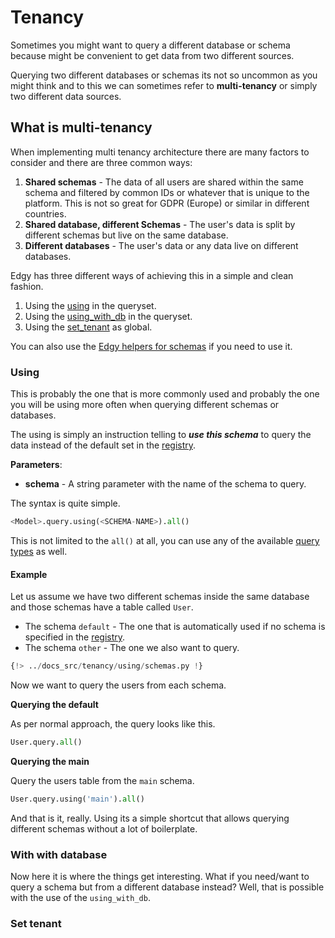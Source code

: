 # Tenancy

Sometimes you might want to query a different database or schema because might be convenient to
get data from two different sources.

Querying two different databases or schemas its not so uncommon as you might think and to this
we can sometimes refer to **multi-tenancy** or simply two different data sources.

## What is multi-tenancy

When implementing multi tenancy architecture there are many factors to consider and there are three common ways:

1. **Shared schemas** - The data of all users are shared within the same schema and filtered by common IDs or whatever that is unique to the platform.
This is not so great for GDPR (Europe) or similar in different countries.
2. **Shared database, different Schemas** - The user's data is split by different schemas but live on the same database.
3. **Different databases** - The user's data or any data live on different databases.

Edgy has three different ways of achieving this in a simple and clean fashion.

1. Using the [using](#using) in the queryset.
2. Using the [using_with_db](#what-is-multi-tenancy) in the queryset.
3. Using the [set_tenant](#set-tenant) as global.

You can also use the [Edgy helpers for schemas][schemas] if you need to use it.

### Using

This is probably the one that is more commonly used and probably the one you will be using more
often when querying different schemas or databases.

The using is simply an instruction telling to ***use this schema*** to query the data instead of
the default set in the [registry][registry].

**Parameters**:

* **schema** - A string parameter with the name of the schema to query.

The syntax is quite simple.

```python
<Model>.query.using(<SCHEMA-NAME>).all()
```

This is not limited to the `all()` at all, you can use any of the available [query types](../queries/queries.md)
as well.

#### Example

Let us assume we have two different schemas inside the same database and those schemas have a table
called `User`.

* The schema `default` - The one that is automatically used if no schema is specified in the [registry][registry].
* The schema `other` - The one we also want to query.

```python
{!> ../docs_src/tenancy/using/schemas.py !}
```

Now we want to query the users from each schema.

**Querying the default**

As per normal approach, the query looks like this.

```python
User.query.all()
```

**Querying the main**

Query the users table from the `main` schema.

```python
User.query.using('main').all()
```

And that is it, really. Using its a simple shortcut that allows querying different schemas
without a lot of boilerplate.

### With with database

Now here it is where the things get interesting. What if you need/want to query a schema but from
a different database instead? Well, that is possible with the use of the `using_with_db`.

### Set tenant

[registry]: ../registry.md
[schemas]: ../registry.md#schemas

